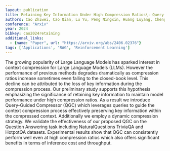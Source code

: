 ```yaml
---
layout: publication
title: Retaining Key Information Under High Compression Ratios\: Query-guided Compressor For Llms
authors: Cao Zhiwei, Cao Qian, Lu Yu, Peng Ningxin, Huang Luyang, Cheng Shanbo, Su Jinsong
conference: "Arxiv"
year: 2024
bibkey: cao2024retaining
additional_links:
  - {name: "Paper", url: "https://arxiv.org/abs/2406.02376"}
tags: ['Applications', 'RAG', 'Reinforcement Learning']
---
```

The growing popularity of Large Language Models has sparked interest in context compression for Large Language Models (LLMs). However the performance of previous methods degrades dramatically as compression ratios increase sometimes even falling to the closed-book level. This decline can be attributed to the loss of key information during the compression process. Our preliminary study supports this hypothesis emphasizing the significance of retaining key information to maintain model performance under high compression ratios. As a result we introduce Query-Guided Compressor (QGC) which leverages queries to guide the context compression process effectively preserving key information within the compressed context. Additionally we employ a dynamic compression strategy. We validate the effectiveness of our proposed QGC on the Question Answering task including NaturalQuestions TriviaQA and HotpotQA datasets. Experimental results show that QGC can consistently perform well even at high compression ratios which also offers significant benefits in terms of inference cost and throughput.
